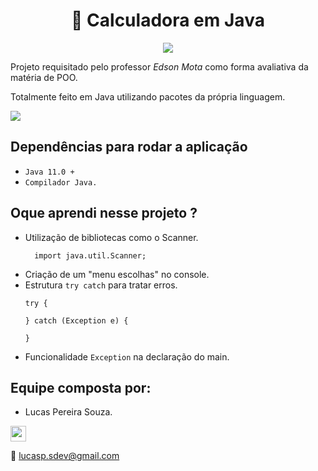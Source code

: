 <h1 align="center">📱 Calculadora em Java</h1>

<p align="center">
  <img src="http://wiki.stat.ucla.edu/distributome/uploads/a/a2/JAVA_animated.gif">
</p>

Projeto requisitado pelo professor _Edson Mota_ como forma avaliativa da matéria de POO.

Totalmente feito em Java utilizando pacotes da própria linguagem.

<img src="assets/calc.gif">

## Dependências para rodar a aplicação

- `Java 11.0 +`
- `Compilador Java.`

## Oque aprendi nesse projeto ?

- Utilização de bibliotecas como o Scanner.
  ```
    import java.util.Scanner;
  ```
- Criação de um "menu escolhas" no console.
- Estrutura `try catch` para tratar erros.
  ```
  try {
  
  } catch (Exception e) {
  
  }
  ```
- Funcionalidade `Exception` na declaração do main.

## Equipe composta por:

* Lucas Pereira Souza.
<a href="https://www.linkedin.com/in/lucas-souza-dev/">
        <img height="25px" src="https://img.shields.io/badge/LinkedIn-0077B5?style=for-the-badge&logo=linkedin&logoColor=white">
</a>

📩 lucasp.sdev@gmail.com